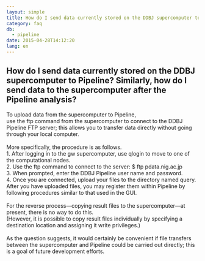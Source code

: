 ```yaml
---
layout: simple
title: How do I send data currently stored on the DDBJ supercomputer to Pipeline? Similarly, how do I send data to the supercomputer after the Pipeline analysis?
category: faq
db:
  - pipeline
date: 2015-04-28T14:12:20
lang: en
---
```


## How do I send data currently stored on the DDBJ supercomputer to Pipeline? Similarly, how do I send data to the supercomputer after the Pipeline analysis?

To upload data from the supercomputer to Pipeline, <br>use the ftp command from the supercomputer to connect to the DDBJ Pipeline FTP server; this allows you to transfer data directly without going through your local computer.<br><br>More specifically, the procedure is as follows.<br>1. After logging in to the gw supercomputer, use qlogin to move to one of the computational nodes.<br>2. Use the ftp command to connect to the server: $ ftp pdata.nig.ac.jp<br>3. When prompted, enter the DDBJ Pipeline user name and password.<br>4. Once you are connected, upload your files to the directory named query.<br>After you have uploaded files, you may register them within Pipeline by following procedures similar to that used in the GUI.<br><br>For the reverse process—copying result files to the supercomputer—at present, there is no way to do this.<br>(However, it is possible to copy result files individually by specifying a destination location and assigning it write privileges.)<br><br>As the question suggests, it would certainly be convenient if file transfers between the supercomputer and Pipeline could be carried out directly; this is a goal of future development efforts.